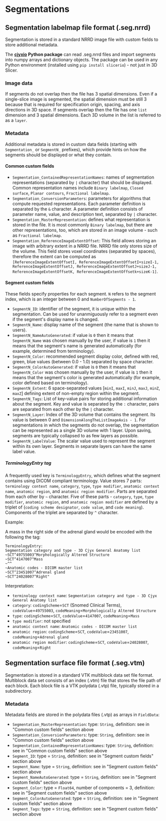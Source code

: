 # Segmentations

## Segmentation labelmap file format (.seg.nrrd)

Segmentation is stored in a standard NRRD image file with custom fields to store additional metadata.

The **[cjyxio](https://pypi.org/project/slicerio/) Python package** can read .seg.nrrd files and import segments into numpy arrays and dictionary objects. The package can be used in any Python environment (installed using `pip install slicerio`) - not just in 3D Slicer.

### Image data

If segments do not overlap then the file has 3 spatial dimensions. Even if a single-slice image is segmented, the spatial dimension must be still 3 because that is required for specification origin, spacing, and axis directions in 3D space. If segments overlap then the file has one `list` dimension and 3 spatial dimensions. Each 3D volume in the list is referred to as a `layer`.

### Metadata

Additional metadata is stored in custom data fields (starting with `Segmentation_` or `SegmentN_` prefixes), which provide hints on how the segments should be displayed or what they contain.

#### Common custom fields

- `Segmentation_ContainedRepresentationNames`: names of segmentation representations (separated by `|` character) that should be displayed. Common representation names include `Binary labelmap`, `Closed surface`, `Planar contours`, `Fractional labelmap`.
- `Segmentation_ConversionParameters`: parameters for algorithms that compute requested representations. Each parameter definition is separated by the `&` character. A parameter definition consists of parameter name, value, and description text, separated by `|` character.
- `Segmentation_MasterRepresentation`: defines what representation is stored in the file. It is most commonly `Binary labelmap`, but there are other representations, too, which are stored in an image volume - such as `Fractional labelmap`.
- `Segmentation_ReferenceImageExtentOffset`: This field allows storing an image with arbitrary extent in a NRRD file. NRRD file only stores size of the volume. This field stores voxel coordinates (separated by spaces), therefore the extent can be computed as `[ReferenceImageExtentOffsetI, ReferenceImageExtentOffsetI+sizeI-1, ReferenceImageExtentOffsetJ, ReferenceImageExtentOffsetJ+sizeJ-1, ReferenceImageExtentOffsetK, ReferenceImageExtentOffsetk+sizeK-1]`.

#### Segment custom fields

These fields specify properties for each segment. `N` refers to the segment index, which is an integer between 0 and `NumberOfSegments - 1`.

- `SegmentN_ID`: identifier of the segment, it is unique within the segmentation. Can be used for unanmiguously refer to a segment even if the segment's display name is changed.
- `SegmentN_Name`: display name of the segment (the name that is shown to users).
- `SegmentN_NameAutoGenerated`: if value is `0` then it means that `SegmentN_Name` was chosen manually by the user, if value is `1` then it means that the segment's name is generated automatically (for example, determined from terminology).
- `SegmentN_Color`: recommended segment display color, defined with red, green, blue values (between 0.0 - 1.0) separated by space character.
- `SegmentN_ColorAutoGenerated`: if value is `0` then it means that `SegmentN_Color` was chosen manually by the user, if value is `1` then it means that the segment's color is generated automatically (for example, color defined based on terminology).
- `SegmentN_Extent`: 6 space-separated values [`minI`, `maxI`, `minJ`, `maxJ`, `minZ`, `maxZ`] defining extent of non-empty region within the segment.
- `SegmentN_Tags`: List of key-value pairs for storing additional information about the segment. Key and value is separated by the `:` character,
pairs are separated from each other by the `|` character.
- `SegmentN_Layer`: Index of the 3D volume that contains the segment. Its value is between 0 and `DimensionAlongTheListImageAxis - 1`. For segmentations in which the segments do not overlap, the segmentation can be represented as a single 3D volume with 1 layer. Upon saving, segments are typically collapsed to as few layers as possible.
- `SegmentN_LabelValue`: The scalar value used to represent the segment within its own layer. Segments in separate layers can have the same label value.

##### TerminologyEntry tag

 A frequently used key is `TerminologyEntry`, which defines what the segment contains using DICOM compliant terminology. Value stores 7 parts: `terminology context name`, `category`, `type`, `type modifier`, `anatomic context name`, `anatomic region`, and `anatomic region modifier`. Parts are separated from each other by `~` character. Five of these parts - `category`, `type`, `type modifier`, `anatomic region`, and `anatomic region modifier` are defined by a triplet of (`coding scheme designator`, `code value`, and `code meaning`). Components of the triplet are separated by `^` character.

Example:

A mass in the right side of the adrenal gland would be encoded with the following the tag:

```
TerminologyEntry:
Segmentation category and type - 3D Cjyx General Anatomy list
~SCT^49755003^Morphologically Altered Structure
~SCT^4147007^Mass
~^^
~Anatomic codes - DICOM master list
~SCT^23451007^Adrenal gland
~SCT^24028007^Right"
```

Interpretation:

- `terminology context name`: `Segmentation category and type - 3D Cjyx General Anatomy list`
- `category`: `codingScheme`=`SCT` (Snomed Clinical Terms), `codeValue`=`49755003`, `codeMeaning`=`Morphologically Altered Structure`
- `type`: `codingScheme`=`SCT`, `codeValue`=`4147007`, `codeMeaning`=`Mass`
- `type modifier`: not specified
- `anatomic context name`: `Anatomic codes - DICOM master list`
- `anatomic region`: `codingScheme`=`SCT`, `codeValue`=`23451007`, `codeMeaning`=`Adrenal gland`
- `anatomic region modifier`: `codingScheme`=`SCT`, `codeValue`=`24028007`, `codeMeaning`=`Right`


## Segmentation surface file format (.seg.vtm)

Segmentation is stored in a standard VTK multiblock data set file format. Multiblock data set consists of an index (.vtm) file that stores the file path of each block. Each block file is a VTK polydata (.vtp) file, typically stored in a subdirectory.

### Metadata

Metadata fields are stored in the polydata files (.vtp) as arrays in `FieldData`:

- `Segmentation_MasterRepresentation`: type: `String`, definition: see in "Common custom fields" section above
- `Segmentation_ConversionParameters`: type: `String`, definition: see in "Common custom fields" section above
- `Segmentation_ContainedRepresentationNames`: type: `String`, definition: see in "Common custom fields" section above
- `Segment_ID`: type = `String`, definition: see in "Segment custom fields" section above
- `Segment_Name`: type = `String`, definition: see in "Segment custom fields" section above
- `Segment_NameAutoGenerated`: type = `String`, definition: see in "Segment custom fields" section above
- `Segment_Color`: type = `Float64`, number of components = 3, definition: see in "Segment custom fields" section above
- `Segment_ColorAutoGenerated`: type = `String`, definition: see in "Segment custom fields" section above
- `Segment_Tags`: type = `String`, definition: see in "Segment custom fields" section above
